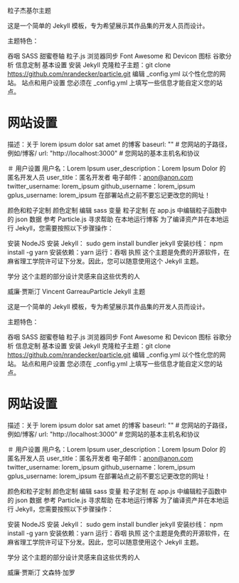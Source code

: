粒子杰基尔主题


这是一个简单的 Jekyll 模板，专为希望展示其作品集的开发人员而设计。

主题特色：

吞咽
SASS
甜蜜卷轴
粒子.js
浏览器同步
Font Awesome 和 Devicon 图标
谷歌分析
信息定制
基本设置
安装 Jekyll
克隆粒子主题：git clone https://github.com/nrandecker/particle.git
编辑 _config.yml 以个性化您的网站。
站点和用户设置
您必须在 _config.yml 上填写一些信息才能自定义您的站点。

# 网站设置
描述：关于 lorem ipsum dolor sat amet 的博客
baseurl: "" # 您网站的子路径，例如/博客/
url: "http://localhost:3000" # 您网站的基本主机名和协议

＃ 用户设置
用户名：Lorem Ipsum
user_description：Lorem Ipsum Dolor 的匿名开发人员
user_title：匿名开发者
电子邮件：anon@anon.com
twitter_username: lorem_ipsum
github_username：lorem_ipsum
gplus_username: lorem_ipsum
在部署站点之前不要忘记更改您的网址！

颜色和粒子定制
颜色定制
编辑 sass 变量
粒子定制
在 app.js 中编辑粒子函数中的 json 数据
参考 Particle.js 寻求帮助
在本地运行博客
为了编译资产并在本地运行 Jekyll，您需要按照以下步骤操作：

安装 NodeJS
安装 Jekyll： sudo gem install bundler jekyll
安装纱线： npm install -g yarn
安装依赖：yarn
运行：吞咽
执照
这个主题是免费的开源软件，在麻省理工学院许可证下分发。因此，您可以随意使用这个 Jekyll 主题。

学分
这个主题的部分设计灵感来自这些优秀的人

威廉·贾斯汀
Vincent GarreauParticle Jekyll 主题


这是一个简单的 Jekyll 模板，专为希望展示其作品集的开发人员而设计。

主题特色：

吞咽
SASS
甜蜜卷轴
粒子.js
浏览器同步
Font Awesome 和 Devicon 图标
谷歌分析
信息定制
基本设置
安装 Jekyll
克隆粒子主题：git clone https://github.com/nrandecker/particle.git
编辑 _config.yml 以个性化您的网站。
站点和用户设置
您必须在 _config.yml 上填写一些信息才能自定义您的站点。

# 网站设置
描述：关于 lorem ipsum dolor sat amet 的博客
baseurl: "" # 您网站的子路径，例如/博客/
url: "http://localhost:3000" # 您网站的基本主机名和协议

＃ 用户设置
用户名：Lorem Ipsum
user_description：Lorem Ipsum Dolor 的匿名开发人员
user_title：匿名开发者
电子邮件：anon@anon.com
twitter_username: lorem_ipsum
github_username：lorem_ipsum
gplus_username: lorem_ipsum
在部署站点之前不要忘记更改您的网址！

颜色和粒子定制
颜色定制
编辑 sass 变量
粒子定制
在 app.js 中编辑粒子函数中的 json 数据
参考 Particle.js 寻求帮助
在本地运行博客
为了编译资产并在本地运行 Jekyll，您需要按照以下步骤操作：

安装 NodeJS
安装 Jekyll： sudo gem install bundler jekyll
安装纱线： npm install -g yarn
安装依赖：yarn
运行：吞咽
执照
这个主题是免费的开源软件，在麻省理工学院许可证下分发。因此，您可以随意使用这个 Jekyll 主题。

学分
这个主题的部分设计灵感来自这些优秀的人

威廉·贾斯汀
文森特·加罗